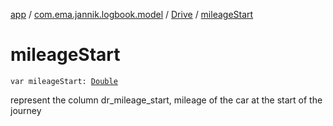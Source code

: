 [app](../../index.md) / [com.ema.jannik.logbook.model](../index.md) / [Drive](index.md) / [mileageStart](./mileage-start.md)

# mileageStart

`var mileageStart: `[`Double`](https://kotlinlang.org/api/latest/jvm/stdlib/kotlin/-double/index.html)

represent the column dr_mileage_start, mileage of the car at the start of the journey

